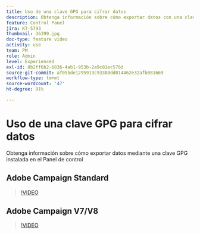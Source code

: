 ```yaml
---
title: Uso de una clave GPG para cifrar datos
description: Obtenga información sobre cómo exportar datos con una clave GPG instalada en el Panel de control.
feature: Control Panel
jira: KT-5793
thumbnail: 36399.jpg
doc-type: feature video
activity: use
team: PM
role: Admin
level: Experienced
exl-id: 8b2ff6b2-6836-4ab1-953b-2a9c81ec576d
source-git-commit: af05bde1295913c93388dd014462e32afb081669
workflow-type: tm+mt
source-wordcount: '47'
ht-degree: 91%

---
```


# Uso de una clave GPG para cifrar datos

Obtenga información sobre cómo exportar datos mediante una clave GPG instalada en el Panel de control

## Adobe Campaign Standard

>[!VIDEO](https://video.tv.adobe.com/v/36380?quality=12&learn=0n)

## Adobe Campaign V7/V8

>[!VIDEO](https://video.tv.adobe.com/v/36399?quality=12&learn=0n)
